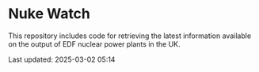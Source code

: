 # Nuke Watch

This repository includes code for retrieving the latest information available on the output of EDF nuclear power plants in the UK.

Last updated: 2025-03-02 05:14